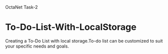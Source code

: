 OctaNet Task-2
# To-Do-List-With-LocalStorage
Creating a To-Do List with local storage.To-do list can be customized to suit your specific needs and goals.
